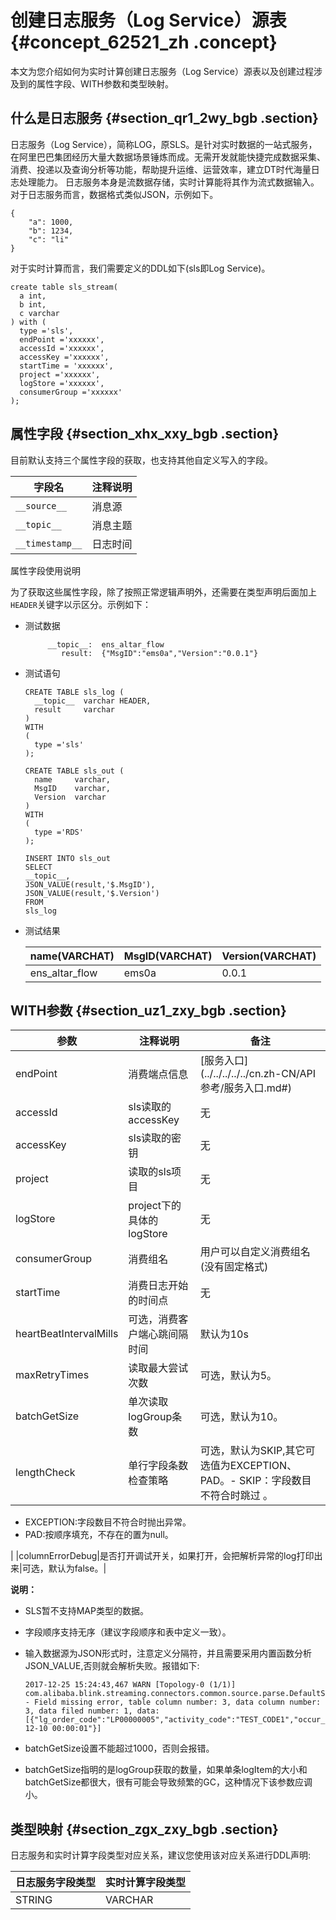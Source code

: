 # 创建日志服务（Log Service）源表 {#concept_62521_zh .concept}

本文为您介绍如何为实时计算创建日志服务（Log Service）源表以及创建过程涉及到的属性字段、WITH参数和类型映射。

## 什么是日志服务 {#section_qr1_2wy_bgb .section}

日志服务（Log Service），简称LOG，原SLS。是针对实时数据的一站式服务，在阿里巴巴集团经历大量大数据场景锤炼而成。无需开发就能快捷完成数据采集、消费、投递以及查询分析等功能，帮助提升运维、运营效率，建立DT时代海量日志处理能力。 日志服务本身是流数据存储，实时计算能将其作为流式数据输入。对于日志服务而言，数据格式类似JSON，示例如下。

```language-json
{
	"a": 1000,
	"b": 1234,
	"c": "li"
}

```

对于实时计算而言，我们需要定义的DDL如下\(sls即Log Service\)。

```language-sql
create table sls_stream(
  a int,
  b int,
  c varchar
) with (
  type ='sls',
  endPoint ='xxxxxx',
  accessId ='xxxxxx',
  accessKey ='xxxxxx',
  startTime = 'xxxxxx',
  project ='xxxxxx',
  logStore ='xxxxxx',
  consumerGroup ='xxxxxx'
);

```

## 属性字段 {#section_xhx_xxy_bgb .section}

目前默认支持三个属性字段的获取，也支持其他自定义写入的字段。

|字段名|注释说明|
|---|----|
| `__source__` |消息源|
| `__topic__` |消息主题|
| `__timestamp__` |日志时间|

属性字段使用说明

为了获取这些属性字段，除了按照正常逻辑声明外，还需要在类型声明后面加上`HEADER`关键字以示区分。示例如下：

-   测试数据

    ```
         __topic__:  ens_altar_flow  
            result:  {"MsgID":"ems0a","Version":"0.0.1"}
    
    ```

-   测试语句

    ```language-sql
    CREATE TABLE sls_log (
      __topic__  varchar HEADER,
      result     varchar  
    )
    WITH
    (
      type ='sls'
    );
    
    CREATE TABLE sls_out (
      name     varchar,
      MsgID    varchar,
      Version  varchar 
    )
    WITH
    (
      type ='RDS'
    );
    
    INSERT INTO sls_out
    SELECT 
    __topic__,
    JSON_VALUE(result,'$.MsgID'),
    JSON_VALUE(result,'$.Version')
    FROM
    sls_log
    
    ```

-   测试结果

    |name\(VARCHAT\)|MsgID\(VARCHAT\)|Version\(VARCHAT\)|
    |---------------|----------------|------------------|
    |ens\_altar\_flow|ems0a|0.0.1|


## WITH参数 {#section_uz1_zxy_bgb .section}

|参数|注释说明|备注|
|--|----|--|
|endPoint|消费端点信息| [服务入口](../../../../../cn.zh-CN/API 参考/服务入口.md#)|
|accessId|sls读取的accessKey|无|
|accessKey|sls读取的密钥|无|
|project|读取的sls项目|无|
|logStore|project下的具体的logStore|无|
|consumerGroup|消费组名|用户可以自定义消费组名\(没有固定格式\)|
|startTime|消费日志开始的时间点|无|
|heartBeatIntervalMills|可选，消费客户端心跳间隔时间|默认为10s|
|maxRetryTimes|读取最大尝试次数|可选，默认为5。|
|batchGetSize|单次读取logGroup条数|可选，默认为10。|
|lengthCheck|单行字段条数检查策略|可选，默认为SKIP,其它可选值为EXCEPTION、PAD。-   SKIP：字段数目不符合时跳过 。
-   EXCEPTION:字段数目不符合时抛出异常。
-   PAD:按顺序填充，不存在的置为null。

|
|columnErrorDebug|是否打开调试开关，如果打开，会把解析异常的log打印出来|可选，默认为false。|

**说明：** 

-   SLS暂不支持MAP类型的数据。
-   字段顺序支持无序（建议字段顺序和表中定义一致）。
-   输入数据源为JSON形式时，注意定义分隔符，并且需要采用内置函数分析JSON\_VALUE,否则就会解析失败。报错如下:

    ```
    2017-12-25 15:24:43,467 WARN [Topology-0 (1/1)] com.alibaba.blink.streaming.connectors.common.source.parse.DefaultSourceCollector - Field missing error, table column number: 3, data column number: 3, data filed number: 1, data: [{"lg_order_code":"LP00000005","activity_code":"TEST_CODE1","occur_time":"2017-12-10 00:00:01"}]
    
    ```

-   batchGetSize设置不能超过1000，否则会报错。
-   batchGetSize指明的是logGroup获取的数量，如果单条logItem的大小和 batchGetSize都很大，很有可能会导致频繁的GC，这种情况下该参数应调小。

## 类型映射 {#section_zgx_zxy_bgb .section}

日志服务和实时计算字段类型对应关系，建议您使用该对应关系进行DDL声明:

|日志服务字段类型|实时计算字段类型|
|--------|--------|
|STRING|VARCHAR|

